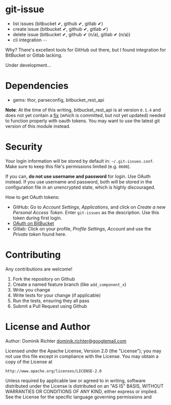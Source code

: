# git-issue

* list issues (bitbucket ✔, github ✔, gitlab ✔)
* create issue (bitbucket ✔, github ✔, gitlab ✔)
* delete issue (bitbucket ✔, github ✔ (n/a), gitlab ✔ (n/a))
* cli integration ⋯

Why? There's excellent tools for GitHub out there, but I found integration for BitBucket or Gitlab lacking.

Under development...

# Dependencies

* gems: thor, parseconfig, bitbucket_rest_api

**Note**: At the time of this writing, bitbucket_rest_api is at version `0.1.4` and does not yet contain a [fix](https://github.com/vongrippen/bitbucket/commit/2098997cc102e8f5cf584df7d21c3303b518128c) (which is committed, but not yet updated) needed to function properly with oauth tokens. You may want to use the latest git version of this module instead.


# Security

Your login information will be stored by default in: `~/.git-issues.conf`. Make sure to keep this file's permissions limited (e.g. `0600`).

If you can, **do not use username and password** for login. Use OAuth instead. If you use username and password, both will be stored in the configuration file in an unencrypted state, which is highly discouraged.

How to get OAuth tokens:

* GitHub: Go to _Account Settings_, _Applications_, and click on _Create a new Personal Access Token_. Enter `git-issues` as the description. Use this token during first login.
* [OAuth on BitBucket](https://confluence.atlassian.com/display/BITBUCKET/OAuth+on+Bitbucket)
* Gitlab: Click on your profile, _Profile Settings_, _Account_ and use the _Private token_ found here.


# Contributing

Any contributions are welcome!

1. Fork the repository on Github
2. Create a named feature branch (like `add_component_x`)
3. Write you change
4. Write tests for your change (if applicable)
5. Run the tests, ensuring they all pass
6. Submit a Pull Request using Github


# License and Author

Author: Dominik Richter <dominik.richter@googlemail.com>

Licensed under the Apache License, Version 2.0 (the "License");
you may not use this file except in compliance with the License.
You may obtain a copy of the License at

    http://www.apache.org/licenses/LICENSE-2.0

Unless required by applicable law or agreed to in writing, software
distributed under the License is distributed on an "AS IS" BASIS,
WITHOUT WARRANTIES OR CONDITIONS OF ANY KIND, either express or implied.
See the License for the specific language governing permissions and

